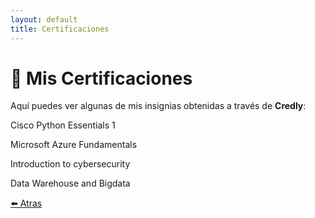 ```yaml
---
layout: default
title: Certificaciones
---
```


# 📜 Mis Certificaciones

Aquí puedes ver algunas de mis insignias obtenidas a través de **Credly**:

<div class="badges-grid">
  <!-- Badge 1 -->
  <div class="badge">
    <div data-iframe-width="150" data-iframe-height="270" data-share-badge-id="822686ab-4396-4c6b-bc6d-498dd22e9f9d" data-share-badge-host="https://www.credly.com"></div>
    <p>Cisco Python Essentials 1</p>
  </div>

  <!-- Badge 2 -->
  <div class="badge">
    <div data-iframe-width="150" data-iframe-height="270" data-share-badge-id="5b40ffcc-708a-44ab-82d9-9087735bc3b6" data-share-badge-host="https://www.credly.com"></div>
    <p>Microsoft Azure Fundamentals</p>
  </div>

  <!-- Badge 3 -->
  <div class="badge">
    <div data-iframe-width="150" data-iframe-height="270" data-share-badge-id="d2a1a15b-f99a-42fa-acc4-f100d06615a0" data-share-badge-host="https://www.credly.com"></div>
    <p>Introduction to cybersecurity</p>
  </div>

  <!-- Badge 4 -->
  <div class="badge">
    <div data-iframe-width="150" data-iframe-height="270" data-share-badge-id="0923761d-aaf6-4804-a609-b16d73a7995a" data-share-badge-host="https://www.credly.com"></div>
    <p>Data Warehouse and Bigdata</p>
  </div>
</div>

<script type="text/javascript" async src="//cdn.credly.com/assets/utilities/embed.js"></script>


[⬅️ Atras](intro.html)